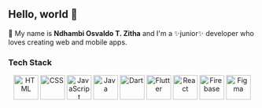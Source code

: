 ## Hello, world 👋

💬 My name is **Ndhambi Osvaldo T. Zitha** and I'm a ✨junior✨ developer who loves creating web and mobile apps.

### Tech Stack
<p align="center">
  <!-- Core Skills -->
  <img src="https://skillicons.dev/icons?i=html" alt="HTML" width="50" />
  <img src="https://skillicons.dev/icons?i=css" alt="CSS" width="50" />
  <img src="https://skillicons.dev/icons?i=javascript" alt="JavaScript" width="50" />
  <img src="https://skillicons.dev/icons?i=java" alt="Java" width="50" />
  <img src="https://skillicons.dev/icons?i=dart" alt="Dart" width="50" />
  <img src="https://skillicons.dev/icons?i=flutter" alt="Flutter" width="50" />
  <img src="https://skillicons.dev/icons?i=react" alt="React" width="50" />
  <img src="https://skillicons.dev/icons?i=firebase" alt="Firebase" width="50" />
  <img src="https://skillicons.dev/icons?i=figma" alt="Figma" width="50" />
</p>
